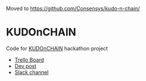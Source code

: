 Moved to https://github.com/Consensys/kudo-n-chain/

# KUDOnCHAIN

Code for [KUDOnCHAIN](https://trello.com/b/MLLNjxEb/kudonchain) hackathon project

- [Trello Board](https://trello.com/b/MLLNjxEb/kudonchain)
- [Dev post](https://trello.com/b/MLLNjxEb/kudonchain)
- [Slack channel](https://consensys.slack.com/archives/C072JDJPPMF)
